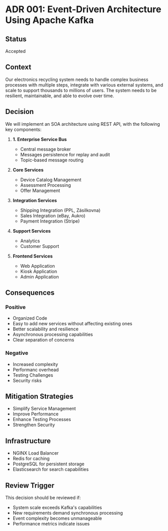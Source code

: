 # ADR 001: Event-Driven Architecture Using Apache Kafka

## Status
Accepted

## Context
Our electronics recycling system needs to handle complex business processes with multiple steps, integrate with various external systems, and scale to support thousands to millions of users. The system needs to be resilient, maintainable, and able to evolve over time.

## Decision
We will implement an SOA architecture using REST API, with the following key components:

1. **1.	Enterprise Service Bus**
   - Central message broker 
   - Messages persistence for replay and audit
   - Topic-based message routing

2. **Core Services**
   - Device Catalog Management
   - Assessment Processing
   - Offer Management

3. **Integration Services**
   - Shipping Integration (PPL, Zásilkovna)
   - Sales Integration (eBay, Aukro)
   - Payment Integration (Stripe)

4. **Support Services**
   - Analytics
   - Customer Support

5. **Frontend Services**
   - Web Application
   - Kiosk Application
   - Admin Application

## Consequences

### Positive
- Organized Code
- Easy to add new services without affecting existing ones
- Better scalability and resilience
- Asynchronous processing capabilities
- Clear separation of concerns

### Negative
- Increased complexity 
- Performanc overhead
- Testing Challenges
- Security risks

## Mitigation Strategies
- Simplify Service Management 
- Improve Performance
- Enhance Testing Processes
- Strengthen Security

## Infrastructure
- NGINX Load Balancer
- Redis for caching
- PostgreSQL for persistent storage
- Elasticsearch for search capabilities

## Review Trigger
This decision should be reviewed if:
- System scale exceeds Kafka's capabilities
- New requirements demand synchronous processing
- Event complexity becomes unmanageable
- Performance metrics indicate issues 
